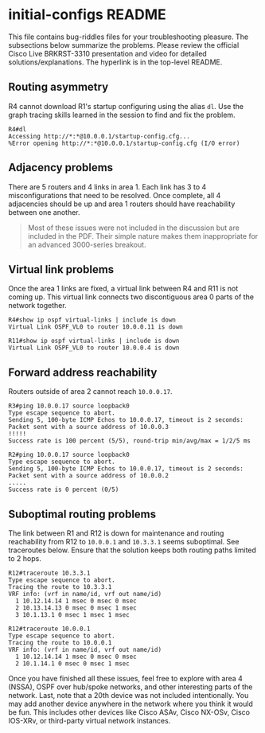 # initial-configs README
This file contains bug-riddles files for your troubleshooting pleasure.
The subsections below summarize the problems. Please review the official
Cisco Live BRKRST-3310 presentation and video for detailed
solutions/explanations. The hyperlink is in the top-level README.

## Routing asymmetry
R4 cannot download R1's startup configuring using the alias `dl`.
Use the graph tracing skills learned in the session to find and fix the problem.

```
R4#dl
Accessing http://*:*@10.0.0.1/startup-config.cfg...
%Error opening http://*:*@10.0.0.1/startup-config.cfg (I/O error)
```

## Adjacency problems
There are 5 routers and 4 links in area 1. Each link has 3 to 4
misconfigurations that need to be resolved. Once complete, all 4
adjacencies should be up and area 1 routers should have
reachability between one another.

> Most of these issues were not included in the discussion but are
included in the PDF. Their simple nature makes them inappropriate
for an advanced 3000-series breakout.

## Virtual link problems
Once the area 1 links are fixed, a virtual link between R4 and R11
is not coming up. This virtual link connects two discontiguous area 0
parts of the network together.

```
R4#show ip ospf virtual-links | include is down
Virtual Link OSPF_VL0 to router 10.0.0.11 is down

R11#show ip ospf virtual-links | include is down
Virtual Link OSPF_VL0 to router 10.0.0.4 is down
```

## Forward address reachability
Routers outside of area 2 cannot reach `10.0.0.17`.

```
R3#ping 10.0.0.17 source loopback0
Type escape sequence to abort.
Sending 5, 100-byte ICMP Echos to 10.0.0.17, timeout is 2 seconds:
Packet sent with a source address of 10.0.0.3
!!!!!
Success rate is 100 percent (5/5), round-trip min/avg/max = 1/2/5 ms

R2#ping 10.0.0.17 source loopback0
Type escape sequence to abort.
Sending 5, 100-byte ICMP Echos to 10.0.0.17, timeout is 2 seconds:
Packet sent with a source address of 10.0.0.2
.....
Success rate is 0 percent (0/5)
```

## Suboptimal routing problems
The link between R1 and R12 is down for maintenance and routing
reachability from R12 to `10.0.0.1` and `10.3.3.1` seems suboptimal.
See traceroutes below. Ensure that the solution keeps both routing
paths limited to 2 hops.

```
R12#traceroute 10.3.3.1
Type escape sequence to abort.
Tracing the route to 10.3.3.1
VRF info: (vrf in name/id, vrf out name/id)
  1 10.12.14.14 1 msec 0 msec 0 msec
  2 10.13.14.13 0 msec 0 msec 1 msec
  3 10.1.13.1 0 msec 1 msec 1 msec

R12#traceroute 10.0.0.1
Type escape sequence to abort.
Tracing the route to 10.0.0.1
VRF info: (vrf in name/id, vrf out name/id)
  1 10.12.14.14 1 msec 0 msec 0 msec
  2 10.1.14.1 0 msec 0 msec 1 msec
```

Once you have finished all these issues, feel free to explore with
area 4 (NSSA), OSPF over hub/spoke networks, and other interesting parts
of the network. Last, note that a 20th device was not included intentionally.
You may add another device anywhere in the network where you think it would
be fun. This includes other devices like Cisco ASAv, Cisco NX-OSv,
Cisco IOS-XRv, or third-party virtual network instances.
